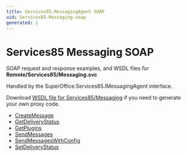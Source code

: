 ```yaml
---
title: Services85.MessagingAgent SOAP
uid: Services85-Messaging-soap
generated: 1
---
```


# Services85 Messaging SOAP

SOAP request and response examples, and WSDL files for **Remote/Services85/Messaging.svc**

Handled by the <see cref="T:SuperOffice.Services85.IMessagingAgent">SuperOffice.Services85.IMessagingAgent</see> interface.

Download [WSDL file for Services85/Messaging](../Services85-Messaging.md) if you need to generate your own proxy code.

* [CreateMessage](CreateMessage.md)
* [GetDeliveryStatus](GetDeliveryStatus.md)
* [GetPlugins](GetPlugins.md)
* [SendMessages](SendMessages.md)
* [SendMessagesWithConfig](SendMessagesWithConfig.md)
* [SetDeliveryStatus](SetDeliveryStatus.md)
